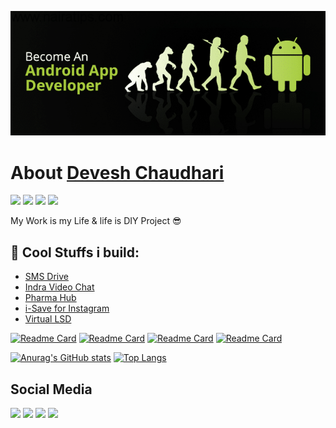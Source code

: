 ![](https://github.com/DeveshRx/DeveshRx/raw/main/img/become-android-developer.png)
# About [Devesh Chaudhari](https://github.com/DeveshRx "Devesh Chaudhari")

![]( https://img.shields.io/static/v1?logo=Kubernetes&label=&message=Entrepreneur&color=grey) ![]( https://img.shields.io/static/v1?logo=Android&label=&message=Android&nbsp;Developer&color=grey) ![]( https://img.shields.io/static/v1?label=&message=Healthcare&nbsp;Professional&color=grey) ![]( https://img.shields.io/static/v1?label=&message=Pharmacy&color=grey)

My Work is my Life & life is DIY Project :sunglasses:

## :iphone: Cool Stuffs i build:
- [SMS Drive](https://play.google.com/store/apps/details?id=devesh.ephrine.backup.sms "SMS Drive")
- [Indra Video Chat](https://play.google.com/store/apps/details?id=devesh.ephrine.indra "Indra Video Chat")
- [Pharma Hub](https://play.google.com/store/apps/details?id=devesh.b.pharm.guide.mu "Pharma Hub")
- [i-Save for Instagram](https://play.google.com/store/apps/details?id=devesh.ephrine.iSave "i-Save for Instagram")
- [Virtual LSD](https://play.google.com/store/apps/details?id=devesh.ephrine.virtuallsd "Virtual LSD")

[![Readme Card](https://github-readme-stats.vercel.app/api/pin/?username=DeveshRx&repo=Android-WebRTC-Firebase)](https://github.com/anuraghazra/github-readme-stats)
[![Readme Card](https://github-readme-stats.vercel.app/api/pin/?username=ephrine&repo=Pharma-Hub)](https://github.com/anuraghazra/github-readme-stats)
[![Readme Card](https://github-readme-stats.vercel.app/api/pin/?username=ephrine&repo=QR-Lite)](https://github.com/anuraghazra/github-readme-stats)
[![Readme Card](https://github-readme-stats.vercel.app/api/pin/?username=ephrine&repo=Jinx-Depression-Diagnosis)](https://github.com/anuraghazra/github-readme-stats)

[![Anurag's GitHub stats](https://github-readme-stats.vercel.app/api?username=DeveshRx&show_icons=true&theme=cobalt)](https://github.com/anuraghazra/github-readme-stats)
[![Top Langs](https://github-readme-stats.vercel.app/api/top-langs/?username=DeveshRx&show_icons=true&layout=compact&theme=cobalt)](https://github.com/anuraghazra/github-readme-stats)


## Social Media

[![](https://img.shields.io/badge/LinkedIn-0077B5?style=for-the-badge&logo=linkedin&logoColor=white)](https://www.linkedin.com/in/deveshrx/) [![](https://img.shields.io/badge/Instagram-E4405F?style=for-the-badge&logo=instagram&logoColor=white)](https://www.instagram.com/deveshrx/) [![](https://img.shields.io/badge/Twitter-1DA1F2?style=for-the-badge&logo=twitter&logoColor=white)](https://twitter.com/DeveshRx) [![](https://img.shields.io/badge/linktree-39E09B?style=for-the-badge&logo=linktree&logoColor=white)](https://linktr.ee/deveshrx)
